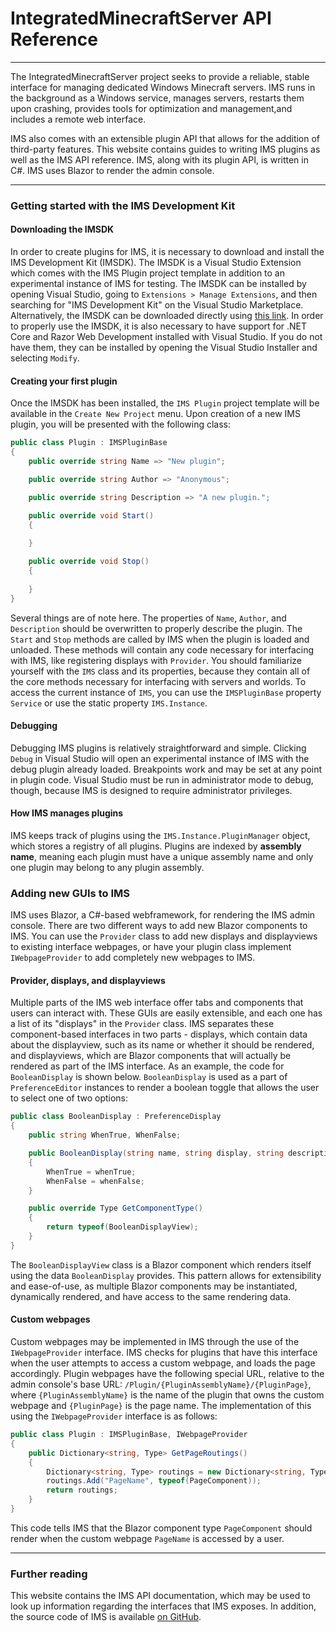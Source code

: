 # IntegratedMinecraftServer API Reference
---
The IntegratedMinecraftServer project seeks to provide a reliable, stable interface for managing dedicated Windows Minecraft servers.
IMS runs in the background as a Windows service, manages servers, restarts them upon crashing,
provides tools for optimization and management,and includes a remote web interface.

IMS also comes with an extensible plugin API that allows for the addition of third-party features.  This website contains guides to writing IMS plugins as well as the IMS API reference.  IMS, along with its plugin API, is written in C#.  IMS uses Blazor to render the admin console.

---
### Getting started with the IMS Development Kit
#### Downloading the IMSDK
In order to create plugins for IMS, it is necessary to download and install the IMS Development Kit (IMSDK).  The IMSDK is a Visual Studio Extension which comes with the IMS Plugin project template in addition to an experimental instance of IMS for testing.  The IMSDK can be installed by opening Visual Studio, going to `Extensions > Manage Extensions`, and then searching for "IMS Development Kit" on the Visual Studio Marketplace.  Alternatively, the IMSDK can be downloaded directly using [this link](https://marketplace.visualstudio.com/items?itemName=DouglasDwyer.IMSDevelopmentKit).  In order to properly use the IMSDK, it is also necessary to have support for .NET Core and Razor Web Development installed with Visual Studio.  If you do not have them, they can be installed by opening the Visual Studio Installer and selecting `Modify`.
#### Creating your first plugin
Once the IMSDK has been installed, the `IMS Plugin` project template will be available in the `Create New Project` menu.  Upon creation of a new IMS plugin, you will be presented with the following class:
``` c#
public class Plugin : IMSPluginBase
{
    public override string Name => "New plugin";

    public override string Author => "Anonymous";

    public override string Description => "A new plugin.";

    public override void Start()
    {
            
    }

    public override void Stop()
    {
            
    }
}
```
Several things are of note here.  The properties of `Name`, `Author`, and `Description` should be overwritten to properly describe the plugin.  The `Start` and `Stop` methods are called by IMS when the plugin is loaded and unloaded.  These methods will contain any code necessary for interfacing with IMS, like registering displays with `Provider`.  You should familiarize yourself with the `IMS` class and its properties, because they contain all of the core methods necessary for interfacing with servers and worlds.  To access the current instance of `IMS`, you can use the `IMSPluginBase` property `Service` or use the static property `IMS.Instance`.
#### Debugging
Debugging IMS plugins is relatively straightforward and simple.  Clicking `Debug` in Visual Studio will open an experimental instance of IMS with the debug plugin already loaded.  Breakpoints work and may be set at any point in plugin code.  Visual Studio must be run in administrator mode to debug, though, because IMS is designed to require administrator privileges.
#### How IMS manages plugins
IMS keeps track of plugins using the `IMS.Instance.PluginManager` object, which stores a registry of all plugins.  Plugins are indexed by **assembly name**, meaning each plugin must have a unique assembly name and only one plugin may belong to any plugin assembly.
### Adding new GUIs to IMS
IMS uses Blazor, a C#-based webframework, for rendering the IMS admin console.  There are two different ways to add new Blazor components to IMS.  You can use the `Provider` class to add new displays and displayviews to existing interface webpages, or have your plugin class implement `IWebpageProvider` to add completely new webpages to IMS.
#### Provider, displays, and displayviews
Multiple parts of the IMS web interface offer tabs and components that users can interact with.  These GUIs are easily extensible, and each one has a list of its "displays" in the `Provider` class.  IMS separates these component-based interfaces in two parts - displays, which contain data about the displayview, such as its name or whether it should be rendered, and displayviews, which are Blazor components that will actually be rendered as part of the IMS interface.
As an example, the code for `BooleanDisplay` is shown below.  `BooleanDisplay` is used as a part of `PreferenceEditor` instances to render a boolean toggle that allows the user to select one of two options:
``` c#
public class BooleanDisplay : PreferenceDisplay
{
    public string WhenTrue, WhenFalse;

    public BooleanDisplay(string name, string display, string description, string whenTrue, string whenFalse) : base(name, display, description)
    {
        WhenTrue = whenTrue;
        WhenFalse = whenFalse;
    }

    public override Type GetComponentType()
    {
        return typeof(BooleanDisplayView);
    }
}
```
The `BooleanDisplayView` class is a Blazor component which renders itself using the data `BooleanDisplay` provides.  This pattern allows for extensibility and ease-of-use, as multiple Blazor components may be instantiated, dynamically rendered, and have access to the same rendering data.
#### Custom webpages
Custom webpages may be implemented in IMS through the use of the `IWebpageProvider` interface.  IMS checks for plugins that have this interface when the user attempts to access a custom webpage, and loads the page accordingly.  Plugin webpages have the following special URL, relative to the admin console's base URL: `/Plugin/{PluginAssemblyName}/{PluginPage}`, where `{PluginAssemblyName}` is the name of the plugin that owns the custom webpage and `{PluginPage}` is the page name.  The implementation of this using the `IWebpageProvider` interface is as follows:
``` c#
public class Plugin : IMSPluginBase, IWebpageProvider
{
    public Dictionary<string, Type> GetPageRoutings()
    {
        Dictionary<string, Type> routings = new Dictionary<string, Type>();
        routings.Add("PageName", typeof(PageComponent));
        return routings;
    }
}
```
This code tells IMS that the Blazor component type `PageComponent` should render when the custom webpage `PageName` is accessed by a user.

---
### Further reading
This website contains the IMS API documentation, which may be used to look up information regarding the interfaces that IMS exposes.  In addition, the source code of IMS is available [on GitHub](https://github.com/DouglasDwyer/IntegratedMinecraftServer/).
